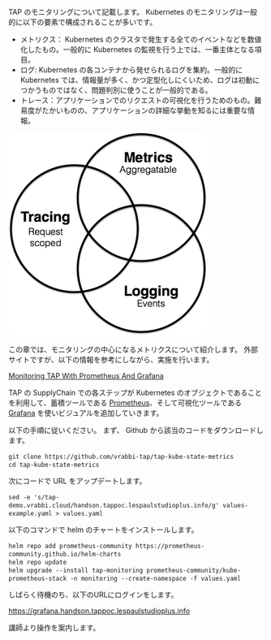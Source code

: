 TAP のモニタリングについて記載します。
Kubernetes のモニタリングは一般的に以下の要素で構成されることが多いです。

- メトリクス： Kubernetes のクラスタで発生する全てのイベントなどを数値化したもの。一般的に Kubernetes の監視を行う上では、一番主体となる項目。
- ログ: Kubernetes の各コンテナから発せられるログを集約。一般的に Kubernetes では、情報量が多く、かつ定型化しにくいため、ログは初動につかうものではなく、問題判別に使うことが一般的である。
- トレース：アプリケーションでのリクエストの可視化を行うためのもの。難易度がたかいものの、アプリケーションの詳細な挙動を知るには重要な情報。

![img.png](../media/observ3.png)

この章では、モニタリングの中心になるメトリクスについて紹介します。
外部サイトですが、以下の情報を参考にしながら、実施を行います。

[Monitoring TAP With Prometheus And Grafana](https://vrabbi.cloud/post/monitoring-tap-with-prometheus-and-grafana/)

TAP の SupplyChain での各ステップが Kubernetes のオブジェクトであることを利用して、蓄積ツールである [Prometheus](https://prometheus.io/)、そして可視化ツールである [Grafana](https://grafana.com/) を使いビジュアルを追加していきます。

以下の手順に従いください。
まず、 Github から該当のコードをダウンロードします。

```execute
git clone https://github.com/vrabbi-tap/tap-kube-state-metrics
cd tap-kube-state-metrics
```

次にコードで URL をアップデートします。

```execute
sed -e 's/tap-demo.vrabbi.cloud/handson.tappoc.lespaulstudioplus.info/g' values-example.yaml > values.yaml
```

以下のコマンドで helm のチャートをインストールします。

```execute
helm repo add prometheus-community https://prometheus-community.github.io/helm-charts
helm repo update
helm upgrade --install tap-monitoring prometheus-community/kube-prometheus-stack -n monitoring --create-namespace -f values.yaml
```

しばらく待機のち、以下のURLにログインをします。

https://grafana.handson.tappoc.lespaulstudioplus.info

講師より操作を案内します。